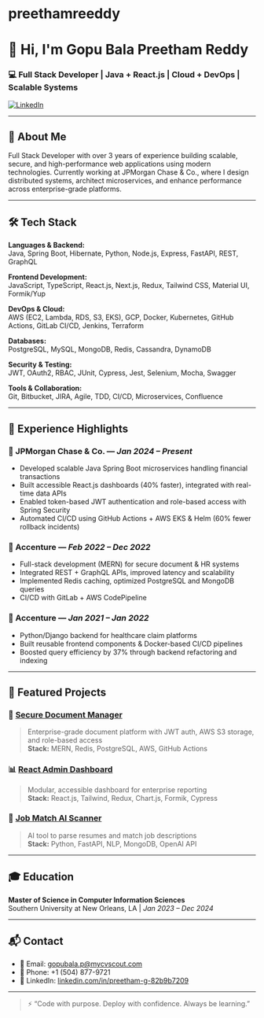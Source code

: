 # preethamreeddy
# 👋 Hi, I'm Gopu Bala Preetham Reddy

### 💻 Full Stack Developer | Java + React.js | Cloud + DevOps | Scalable Systems

[![LinkedIn](https://img.shields.io/badge/LinkedIn-blue?style=flat&logo=linkedin)](http://www.linkedin.com/in/preetham-g-82b9b7209)

---

## 🚀 About Me

Full Stack Developer with over 3 years of experience building scalable, secure, and high-performance web applications using modern technologies. Currently working at JPMorgan Chase & Co., where I design distributed systems, architect microservices, and enhance performance across enterprise-grade platforms.

---

## 🛠️ Tech Stack

**Languages & Backend:**  
Java, Spring Boot, Hibernate, Python, Node.js, Express, FastAPI, REST, GraphQL

**Frontend Development:**  
JavaScript, TypeScript, React.js, Next.js, Redux, Tailwind CSS, Material UI, Formik/Yup

**DevOps & Cloud:**  
AWS (EC2, Lambda, RDS, S3, EKS), GCP, Docker, Kubernetes, GitHub Actions, GitLab CI/CD, Jenkins, Terraform

**Databases:**  
PostgreSQL, MySQL, MongoDB, Redis, Cassandra, DynamoDB

**Security & Testing:**  
JWT, OAuth2, RBAC, JUnit, Cypress, Jest, Selenium, Mocha, Swagger

**Tools & Collaboration:**  
Git, Bitbucket, JIRA, Agile, TDD, CI/CD, Microservices, Confluence

---

## 💼 Experience Highlights

### 🏢 JPMorgan Chase & Co. — *Jan 2024 – Present*
- Developed scalable Java Spring Boot microservices handling financial transactions
- Built accessible React.js dashboards (40% faster), integrated with real-time data APIs
- Enabled token-based JWT authentication and role-based access with Spring Security
- Automated CI/CD using GitHub Actions + AWS EKS & Helm (60% fewer rollback incidents)

### 🏢 Accenture — *Feb 2022 – Dec 2022*
- Full-stack development (MERN) for secure document & HR systems
- Integrated REST + GraphQL APIs, improved latency and scalability
- Implemented Redis caching, optimized PostgreSQL and MongoDB queries
- CI/CD with GitLab + AWS CodePipeline

### 🏢 Accenture — *Jan 2021 – Jan 2022*
- Python/Django backend for healthcare claim platforms
- Built reusable frontend components & Docker-based CI/CD pipelines
- Boosted query efficiency by 37% through backend refactoring and indexing

---

## 📁 Featured Projects

### 🔐 [Secure Document Manager](https://github.com/yourusername/secure-docs)  
> Enterprise-grade document platform with JWT auth, AWS S3 storage, and role-based access  
**Stack:** MERN, Redis, PostgreSQL, AWS, GitHub Actions

### 📊 [React Admin Dashboard](https://github.com/yourusername/react-admin-dashboard)  
> Modular, accessible dashboard for enterprise reporting  
**Stack:** React.js, Tailwind, Redux, Chart.js, Formik, Cypress

### 🔎 [Job Match AI Scanner](https://github.com/yourusername/job-resume-ai)  
> AI tool to parse resumes and match job descriptions  
**Stack:** Python, FastAPI, NLP, MongoDB, OpenAI API

---

## 🎓 Education

**Master of Science in Computer Information Sciences**  
Southern University at New Orleans, LA | *Jan 2023 – Dec 2024*

---

## 📬 Contact

- 📧 Email: gopubala.p@mycvscout.com  
- 📱 Phone: +1 (504) 877-9721  
- 🔗 LinkedIn: [linkedin.com/in/preetham-g-82b9b7209](http://www.linkedin.com/in/preetham-g-82b9b7209)

---

> ⚡ “Code with purpose. Deploy with confidence. Always be learning.”
